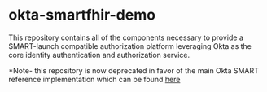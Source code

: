 # okta-smartfhir-demo
This repository contains all of the components necessary to provide a SMART-launch compatible authorization platform leveraging Okta as the core identity authentication and authorization service.

*Note- this repository is now deprecated in favor of the main Okta SMART reference implementation which can be found [here](https://github.com/oktadev/okta-smartfhir-demo)